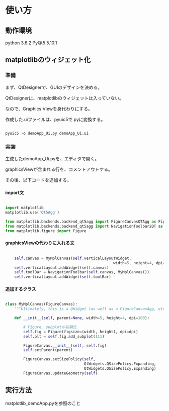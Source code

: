 # 使い方

## 動作環境

python  3.6.2
PyQt5   5.10.1

## matplotlibのウィジェット化

### 準備

まず、QtDesignerで、GUIのデザインを決める。

QtDesignerに、matplotlibのウィジェットは入っていない。

なので、Graphics Viewを身代わりにする。

作成した.uiファイルは、pyuic5で.pyに変換する。

```shell

pyuic5 -o demoApp_Ui.py demoApp_Ui.ui

```

### 実装

生成したdemoApp_Ui.pyを、エディタで開く。

graphicsViewが含まれる行を、コメントアウトする。

その後、以下コードを追加する。

#### import文

```python

import matplotlib
matplotlib.use('Qt5Agg')

from matplotlib.backends.backend_qt5agg import FigureCanvasQTAgg as FigureCanvas
from matplotlib.backends.backend_qt5agg import NavigationToolbar2QT as NavigationToolbar
from matplotlib.figure import Figure

```

#### graphicsViewの代わりに入れる文

```python

    self.canvas = MyMplCanvas(self.verticalLayoutWidget, 
                                                width=5, height=4, dpi=100)
    self.verticalLayout.addWidget(self.canvas)
    self.toolBar = NavigationToolbar(self.canvas, MyMplCanvas())
    self.verticalLayout.addWidget(self.toolBar)

```

#### 追加するクラス

```python

class MyMplCanvas(FigureCanvas):
    """Ultimately, this is a QWidget (as well as a FigureCanvasAgg, etc.)."""

    def __init__(self, parent=None, width=5, height=4, dpi=100):

        # Figure, subplotの初期化
        self.fig = Figure(figsize=(width, height), dpi=dpi)
        self.plt = self.fig.add_subplot(111)

        FigureCanvas.__init__(self, self.fig)
        self.setParent(parent)

        FigureCanvas.setSizePolicy(self,
                                   QtWidgets.QSizePolicy.Expanding,
                                   QtWidgets.QSizePolicy.Expanding)
        FigureCanvas.updateGeometry(self)

```

## 実行方法

matplotlib_demoApp.pyを参照のこと
